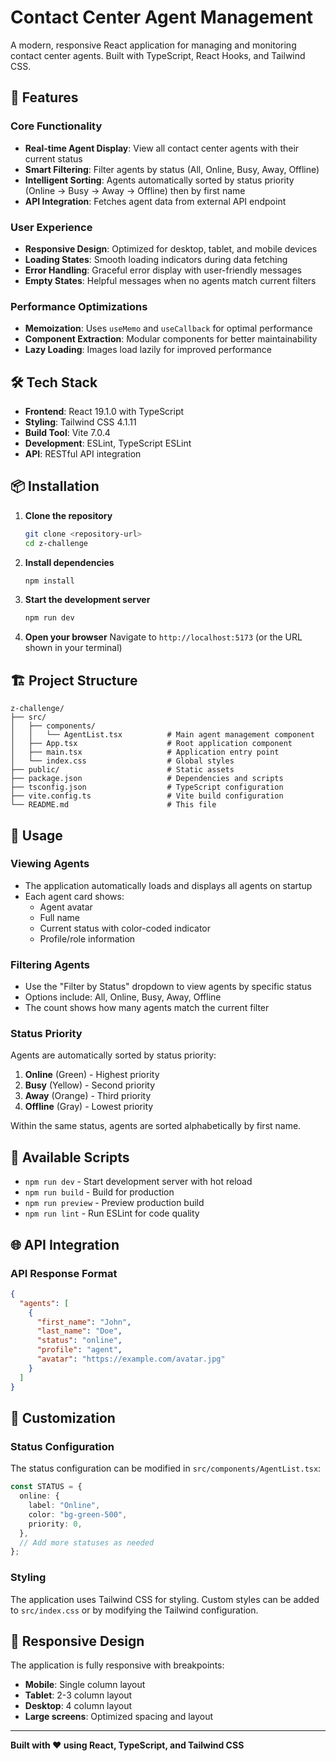 # Contact Center Agent Management

A modern, responsive React application for managing and monitoring contact center agents. Built with TypeScript, React Hooks, and Tailwind CSS.

## 🚀 Features

### Core Functionality

- **Real-time Agent Display**: View all contact center agents with their current status
- **Smart Filtering**: Filter agents by status (All, Online, Busy, Away, Offline)
- **Intelligent Sorting**: Agents automatically sorted by status priority (Online → Busy → Away → Offline) then by first name
- **API Integration**: Fetches agent data from external API endpoint

### User Experience

- **Responsive Design**: Optimized for desktop, tablet, and mobile devices
- **Loading States**: Smooth loading indicators during data fetching
- **Error Handling**: Graceful error display with user-friendly messages
- **Empty States**: Helpful messages when no agents match current filters

### Performance Optimizations

- **Memoization**: Uses `useMemo` and `useCallback` for optimal performance
- **Component Extraction**: Modular components for better maintainability
- **Lazy Loading**: Images load lazily for improved performance

## 🛠️ Tech Stack

- **Frontend**: React 19.1.0 with TypeScript
- **Styling**: Tailwind CSS 4.1.11
- **Build Tool**: Vite 7.0.4
- **Development**: ESLint, TypeScript ESLint
- **API**: RESTful API integration

## 📦 Installation

1. **Clone the repository**

   ```bash
   git clone <repository-url>
   cd z-challenge
   ```

2. **Install dependencies**

   ```bash
   npm install
   ```

3. **Start the development server**

   ```bash
   npm run dev
   ```

4. **Open your browser**
   Navigate to `http://localhost:5173` (or the URL shown in your terminal)

## 🏗️ Project Structure

```
z-challenge/
├── src/
│   ├── components/
│   │   └── AgentList.tsx          # Main agent management component
│   ├── App.tsx                    # Root application component
│   ├── main.tsx                   # Application entry point
│   └── index.css                  # Global styles
├── public/                        # Static assets
├── package.json                   # Dependencies and scripts
├── tsconfig.json                  # TypeScript configuration
├── vite.config.ts                 # Vite build configuration
└── README.md                      # This file
```

## 🎯 Usage

### Viewing Agents

- The application automatically loads and displays all agents on startup
- Each agent card shows:
  - Agent avatar
  - Full name
  - Current status with color-coded indicator
  - Profile/role information

### Filtering Agents

- Use the "Filter by Status" dropdown to view agents by specific status
- Options include: All, Online, Busy, Away, Offline
- The count shows how many agents match the current filter

### Status Priority

Agents are automatically sorted by status priority:

1. **Online** (Green) - Highest priority
2. **Busy** (Yellow) - Second priority
3. **Away** (Orange) - Third priority
4. **Offline** (Gray) - Lowest priority

Within the same status, agents are sorted alphabetically by first name.

## 🔧 Available Scripts

- `npm run dev` - Start development server with hot reload
- `npm run build` - Build for production
- `npm run preview` - Preview production build
- `npm run lint` - Run ESLint for code quality

## 🌐 API Integration

### API Response Format

```json
{
  "agents": [
    {
      "first_name": "John",
      "last_name": "Doe",
      "status": "online",
      "profile": "agent",
      "avatar": "https://example.com/avatar.jpg"
    }
  ]
}
```

## 🎨 Customization

### Status Configuration

The status configuration can be modified in `src/components/AgentList.tsx`:

```typescript
const STATUS = {
  online: {
    label: "Online",
    color: "bg-green-500",
    priority: 0,
  },
  // Add more statuses as needed
};
```

### Styling

The application uses Tailwind CSS for styling. Custom styles can be added to `src/index.css` or by modifying the Tailwind configuration.

## 📱 Responsive Design

The application is fully responsive with breakpoints:

- **Mobile**: Single column layout
- **Tablet**: 2-3 column layout
- **Desktop**: 4 column layout
- **Large screens**: Optimized spacing and layout

---

**Built with ❤️ using React, TypeScript, and Tailwind CSS**
